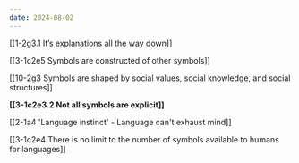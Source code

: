 ```yaml
---
date: 2024-08-02
---
```

[[1-2g3.1 It’s explanations all the way down]]

[[3-1c2e5 Symbols are constructed of other symbols]]

[[10-2g3 Symbols are shaped by social values, social knowledge, and social structures]]

**[[3-1c2e3.2 Not all symbols are explicit]]**

[[2-1a4 'Language instinct' - Language can't exhaust mind]]

[[3-1c2e4 There is no limit to the number of symbols available to humans for languages]]